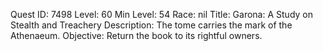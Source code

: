 Quest ID: 7498
Level: 60
Min Level: 54
Race: nil
Title: Garona: A Study on Stealth and Treachery
Description: The tome carries the mark of the Athenaeum.
Objective: Return the book to its rightful owners.
